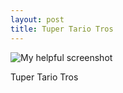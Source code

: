 ```yaml
---
layout: post
title: Tuper Tario Tros
---
```


![My helpful screenshot](http://www.swingswingsubmarine.com/wp-content/uploads/2009/11/tupertariotros.jpg)

Tuper Tario Tros
